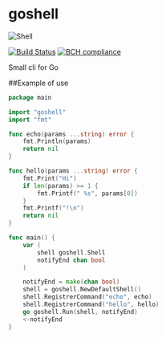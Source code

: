# goshell
![Shell](https://etc.usf.edu/clipart/87700/87746/87746_conch-shell_md.gif)

[![Build Status](https://travis-ci.org/frikiman34/goshell.svg?branch=master)](https://travis-ci.org/frikiman34/goshell)
[![BCH compliance](https://bettercodehub.com/edge/badge/frikiman34/FuenteovejunaFinderApi?branch=master)](https://bettercodehub.com/)

Small cli for Go

##Example of use
```go
package main

import "goshell"
import "fmt"

func echo(params ...string) error {
	fmt.Println(params)
	return nil
}

func hello(params ...string) error {
	fmt.Print("Hi")
	if len(params) >= 1 {
		fmt.Printf(" %s", params[0])
	}
	fmt.Printf("!\n")
	return nil
}

func main() {
	var (
		shell goshell.Shell
		notifyEnd chan bool
	)

	notifyEnd = make(chan bool)
	shell = goshell.NewDefaultShell()
	shell.RegistrerCommand("echo", echo)
	shell.RegistrerCommand("hello", hello)
	go goshell.Run(shell, notifyEnd)
	<-notifyEnd
}
```
